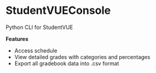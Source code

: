 # StudentVUEConsole
Python CLI for StudentVUE

**Features**
- Access schedule
- View detailed grades with categories and percentages
- Export all gradebook data into .csv format

